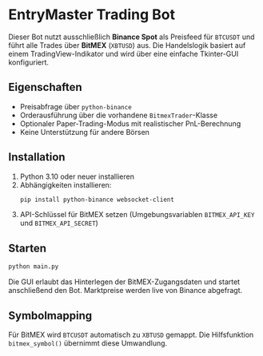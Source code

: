 # EntryMaster Trading Bot

Dieser Bot nutzt ausschließlich **Binance Spot** als Preisfeed für `BTCUSDT` und führt alle Trades über **BitMEX** (`XBTUSD`) aus. Die Handelslogik basiert auf einem TradingView-Indikator und wird über eine einfache Tkinter-GUI konfiguriert.

## Eigenschaften
- Preisabfrage über `python-binance`
- Orderausführung über die vorhandene `BitmexTrader`-Klasse
- Optionaler Paper-Trading-Modus mit realistischer PnL-Berechnung
- Keine Unterstützung für andere Börsen

## Installation
1. Python 3.10 oder neuer installieren
2. Abhängigkeiten installieren:
   ```bash
   pip install python-binance websocket-client
   ```
3. API-Schlüssel für BitMEX setzen (Umgebungsvariablen `BITMEX_API_KEY` und `BITMEX_API_SECRET`)

## Starten
```bash
python main.py
```
Die GUI erlaubt das Hinterlegen der BitMEX-Zugangsdaten und startet anschließend den Bot. Marktpreise werden live von Binance abgefragt.

## Symbolmapping
Für BitMEX wird `BTCUSDT` automatisch zu `XBTUSD` gemappt. Die Hilfsfunktion `bitmex_symbol()` übernimmt diese Umwandlung.
